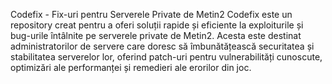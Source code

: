 Codefix - Fix-uri pentru Serverele Private de Metin2
Codefix este un repository creat pentru a oferi soluții rapide și eficiente la exploiturile și bug-urile întâlnite pe serverele private de Metin2. Acesta este destinat administratorilor de servere care doresc să îmbunătățească securitatea și stabilitatea serverelor lor, oferind patch-uri pentru vulnerabilități cunoscute, optimizări ale performanței și remedieri ale erorilor din joc.
